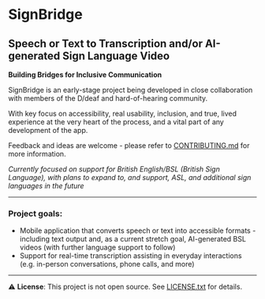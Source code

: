 # SignBridge

## Speech or Text to Transcription and/or AI-generated Sign Language Video

**Building Bridges for Inclusive Communication**

SignBridge is an early-stage project being developed in close collaboration with members of the D/deaf and hard-of-hearing community.

With key focus on accessibility, real usability, inclusion, and true, lived experience at the very heart of the process, and a vital part of any development of the app.

Feedback and ideas are welcome - please refer to [CONTRIBUTING.md](./CONTRIBUTING.md) for more information.

_Currently focused on support for British English/BSL (British Sign Language), with plans to expand to, and support, ASL, and additional sign languages in the future_

---

### Project goals:

- Mobile application that converts speech or text into accessible formats - including text output and, as a current stretch goal, AI-generated BSL videos (with further language support to follow)
- Support for real-time transcription assisting in everyday interactions (e.g. in-person conversations, phone calls, and more)

---

⚠️ **License**: This project is not open source. See [LICENSE.txt](./LICENSE.txt) for details.
